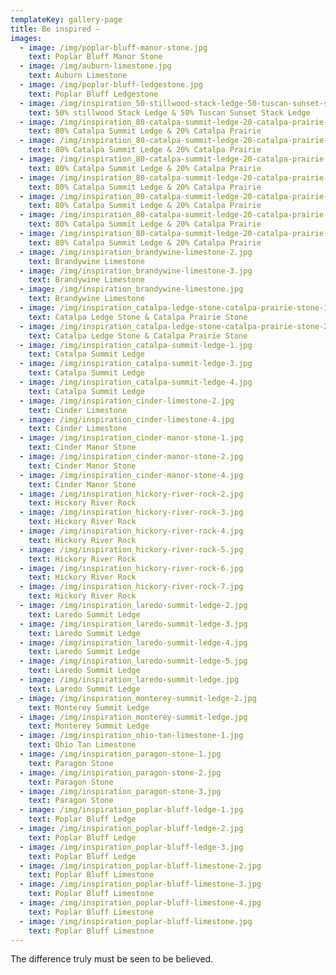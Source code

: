 ```yaml
---
templateKey: gallery-page
title: Be inspired —
images:
  - image: /img/poplar-bluff-manor-stone.jpg
    text: Poplar Bluff Manor Stone
  - image: /img/auburn-limestone.jpg
    text: Auburn Limestone
  - image: /img/poplar-bluff-ledgestone.jpg
    text: Poplar Bluff Ledgestone
  - image: /img/inspiration_50-stillwood-stack-ledge-50-tuscan-sunset-stack-ledge-2.jpg
    text: 50% stillwood Stack Ledge & 50% Tuscan Sunset Stack Ledge
  - image: /img/inspiration_80-catalpa-summit-ledge-20-catalpa-prairie-1.jpg
    text: 80% Catalpa Summit Ledge & 20% Catalpa Prairie
  - image: /img/inspiration_80-catalpa-summit-ledge-20-catalpa-prairie-2.jpg
    text: 80% Catalpa Summit Ledge & 20% Catalpa Prairie
  - image: /img/inspiration_80-catalpa-summit-ledge-20-catalpa-prairie-3.jpg
    text: 80% Catalpa Summit Ledge & 20% Catalpa Prairie
  - image: /img/inspiration_80-catalpa-summit-ledge-20-catalpa-prairie-4.jpg
    text: 80% Catalpa Summit Ledge & 20% Catalpa Prairie
  - image: /img/inspiration_80-catalpa-summit-ledge-20-catalpa-prairie-6.jpg
    text: 80% Catalpa Summit Ledge & 20% Catalpa Prairie
  - image: /img/inspiration_80-catalpa-summit-ledge-20-catalpa-prairie-7.jpg
    text: 80% Catalpa Summit Ledge & 20% Catalpa Prairie
  - image: /img/inspiration_80-catalpa-summit-ledge-20-catalpa-prairie-8.jpg
    text: 80% Catalpa Summit Ledge & 20% Catalpa Prairie
  - image: /img/inspiration_brandywine-limestone-2.jpg
    text: Brandywine Limestone
  - image: /img/inspiration_brandywine-limestone-3.jpg
    text: Brandywine Limestone
  - image: /img/inspiration_brandywine-limestone.jpg
    text: Brandywine Limestone
  - image: /img/inspiration_catalpa-ledge-stone-catalpa-prairie-stone-1.jpg
    text: Catalpa Ledge Stone & Catalpa Prairie Stone
  - image: /img/inspiration_catalpa-ledge-stone-catalpa-prairie-stone-2.jpg
    text: Catalpa Ledge Stone & Catalpa Prairie Stone
  - image: /img/inspiration_catalpa-summit-ledge-1.jpg
    text: Catalpa Summit Ledge
  - image: /img/inspiration_catalpa-summit-ledge-3.jpg
    text: Catalpa Summit Ledge
  - image: /img/inspiration_catalpa-summit-ledge-4.jpg
    text: Catalpa Summit Ledge
  - image: /img/inspiration_cinder-limestone-2.jpg
    text: Cinder Limestone
  - image: /img/inspiration_cinder-limestone-4.jpg
    text: Cinder Limestone
  - image: /img/inspiration_cinder-manor-stone-1.jpg
    text: Cinder Manor Stone
  - image: /img/inspiration_cinder-manor-stone-2.jpg
    text: Cinder Manor Stone
  - image: /img/inspiration_cinder-manor-stone-4.jpg
    text: Cinder Manor Stone
  - image: /img/inspiration_hickory-river-rock-2.jpg
    text: Hickory River Rock
  - image: /img/inspiration_hickory-river-rock-3.jpg
    text: Hickory River Rock
  - image: /img/inspiration_hickory-river-rock-4.jpg
    text: Hickory River Rock
  - image: /img/inspiration_hickory-river-rock-5.jpg
    text: Hickory River Rock
  - image: /img/inspiration_hickory-river-rock-6.jpg
    text: Hickory River Rock
  - image: /img/inspiration_hickory-river-rock-7.jpg
    text: Hickory River Rock
  - image: /img/inspiration_laredo-summit-ledge-2.jpg
    text: Laredo Summit Ledge
  - image: /img/inspiration_laredo-summit-ledge-3.jpg
    text: Laredo Summit Ledge
  - image: /img/inspiration_laredo-summit-ledge-4.jpg
    text: Laredo Summit Ledge
  - image: /img/inspiration_laredo-summit-ledge-5.jpg
    text: Laredo Summit Ledge
  - image: /img/inspiration_laredo-summit-ledge.jpg
    text: Laredo Summit Ledge
  - image: /img/inspiration_monterey-summit-ledge-2.jpg
    text: Monterey Summit Ledge
  - image: /img/inspiration_monterey-summit-ledge.jpg
    text: Monterey Summit Ledge
  - image: /img/inspiration_ohio-tan-limestone-1.jpg
    text: Ohio Tan Limestone
  - image: /img/inspiration_paragon-stone-1.jpg
    text: Paragon Stone
  - image: /img/inspiration_paragon-stone-2.jpg
    text: Paragon Stone
  - image: /img/inspiration_paragon-stone-3.jpg
    text: Paragon Stone
  - image: /img/inspiration_poplar-bluff-ledge-1.jpg
    text: Poplar Bluff Ledge
  - image: /img/inspiration_poplar-bluff-ledge-2.jpg
    text: Poplar Bluff Ledge
  - image: /img/inspiration_poplar-bluff-ledge-3.jpg
    text: Poplar Bluff Ledge
  - image: /img/inspiration_poplar-bluff-limestone-2.jpg
    text: Poplar Bluff Limestone
  - image: /img/inspiration_poplar-bluff-limestone-3.jpg
    text: Poplar Bluff Limestone
  - image: /img/inspiration_poplar-bluff-limestone-4.jpg
    text: Poplar Bluff Limestone
  - image: /img/inspiration_poplar-bluff-limestone.jpg
    text: Poplar Bluff Limestone
---
```


The difference truly must be seen to be believed.